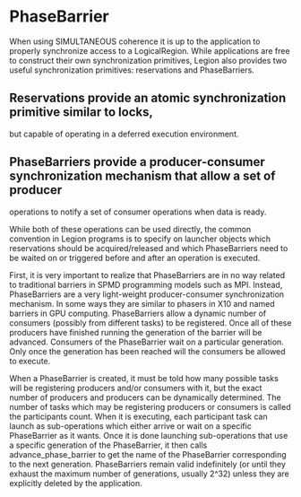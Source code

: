 # PhaseBarrier

When using SIMULTANEOUS coherence it is up to the application to properly synchronize access to a LogicalRegion.
While applications are free to construct their own synchronization primitives, Legion also provides two useful
synchronization primitives: reservations and PhaseBarriers.

## Reservations provide an atomic synchronization primitive similar to locks,
but capable of operating in a deferred execution environment.

## PhaseBarriers provide a producer-consumer synchronization mechanism that allow a set of producer
operations to notify a set of consumer operations when data is ready.

While both of these operations can be used directly, the common convention in Legion programs is to specify
on launcher objects which reservations should be acquired/released and which PhaseBarriers need to be
waited on or triggered before and after an operation is executed.

First, it is very important to realize that PhaseBarriers are in no way related to traditional barriers in
SPMD programming models such as MPI.
Instead, PhaseBarriers are a very light-weight producer-consumer synchronization mechanism.
In some ways they are similar to phasers in X10 and named barriers in GPU computing.
PhaseBarriers allow a dynamic number of consumers (possibly from different tasks) to be registered.
Once all of these producers have finished running the generation of the barrier will be advanced.
Consumers of the PhaseBarrier wait on a particular generation.
Only once the generation has been reached will the consumers be allowed to execute.

When a PhaseBarrier is created, it must be told how many possible tasks will be registering producers
and/or consumers with it, but the exact number of producers and producers can be dynamically determined.
The number of tasks which may be registering producers or consumers is called the participants count.
When it is executing, each participant task can launch as sub-operations which either arrive or wait
on a specific PhaseBarrier as it wants.
Once it is done launching sub-operations that use a specific generation of the PhaseBarrier, it then calls
advance_phase_barrier to get the name of the PhaseBarrier corresponding to the next generation.
PhaseBarriers remain valid indefinitely (or until they exhaust the maximum number of generations,
usually 2^32) unless they are explicitly deleted by the application.
